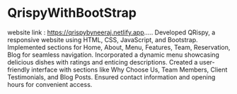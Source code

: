 # QrispyWithBootStrap
website link :   https://qrispybyneeraj.netlify.app.....
Developed QRispy, a responsive website using HTML, CSS, JavaScript, and Bootstrap.
Implemented sections for Home, About, Menu, Features, Team, Reservation, Blog for seamless navigation.
Incorporated a dynamic menu showcasing delicious dishes with ratings and enticing descriptions.
Created a user-friendly interface with sections like Why Choose Us, Team Members, Client Testimonials, and Blog Posts.
Ensured contact information and opening hours for convenient access.
